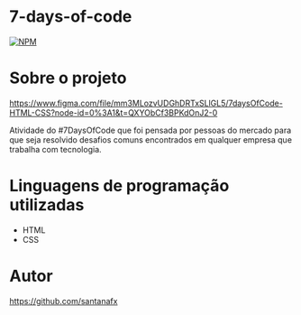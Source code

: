 # 7-days-of-code

[![NPM](https://img.shields.io/npm/l/react)](https://github.com/santanafx/7-days-of-code/blob/main/LICENSE)

# Sobre o projeto

https://www.figma.com/file/mm3MLozvUDGhDRTxSLlGL5/7daysOfCode-HTML-CSS?node-id=0%3A1&t=QXYObCf3BPKdOnJ2-0

Atividade do #7DaysOfCode que foi pensada por pessoas do mercado para que seja resolvido desafios comuns encontrados em qualquer empresa que trabalha com tecnologia.

# Linguagens de programação utilizadas

- HTML
- CSS

# Autor

https://github.com/santanafx
